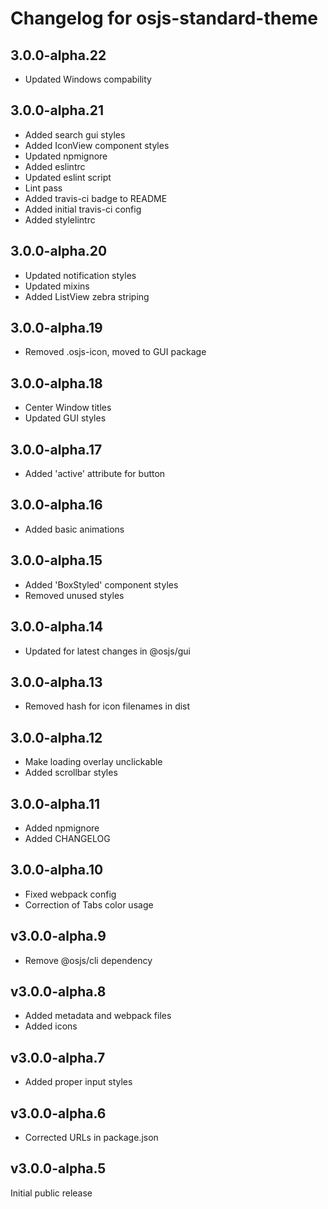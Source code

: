 # Changelog for osjs-standard-theme

## 3.0.0-alpha.22

* Updated Windows compability

## 3.0.0-alpha.21

* Added search gui styles
* Added IconView component styles
* Updated npmignore
* Added eslintrc
* Updated eslint script
* Lint pass
* Added travis-ci badge to README
* Added initial travis-ci config
* Added stylelintrc

## 3.0.0-alpha.20

* Updated notification styles
* Updated mixins
* Added ListView zebra striping

## 3.0.0-alpha.19

* Removed .osjs-icon, moved to GUI package

## 3.0.0-alpha.18

* Center Window titles
* Updated GUI styles

## 3.0.0-alpha.17

* Added 'active' attribute for button

## 3.0.0-alpha.16

* Added basic animations

## 3.0.0-alpha.15

* Added 'BoxStyled' component styles
* Removed unused styles

## 3.0.0-alpha.14

* Updated for latest changes in @osjs/gui

## 3.0.0-alpha.13

* Removed hash for icon filenames in dist

## 3.0.0-alpha.12

* Make loading overlay unclickable
* Added scrollbar styles

## 3.0.0-alpha.11

* Added npmignore
* Added CHANGELOG

## 3.0.0-alpha.10

* Fixed webpack config
* Correction of Tabs color usage

## v3.0.0-alpha.9

* Remove @osjs/cli dependency

## v3.0.0-alpha.8

* Added metadata and webpack files
* Added icons

## v3.0.0-alpha.7

* Added proper input styles

## v3.0.0-alpha.6

* Corrected URLs in package.json

## v3.0.0-alpha.5

Initial public release
